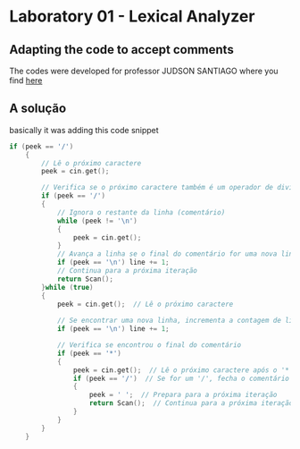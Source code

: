 # Laboratory 01 - Lexical Analyzer

## Adapting the code to accept comments

The codes were developed for professor JUDSON SANTIAGO where you find [here](https://github.com/JudsonSS/Compiladores/tree/master/Labs/Lab06)

## A solução

basically it was adding this code snippet

```c++
if (peek == '/')
    {
        // Lê o próximo caractere
        peek = cin.get();

        // Verifica se o próximo caractere também é um operador de divisão
        if (peek == '/')
        {
            // Ignora o restante da linha (comentário)
            while (peek != '\n')
            {
                peek = cin.get();
            }
            // Avança a linha se o final do comentário for uma nova linha
            if (peek == '\n') line += 1;
            // Continua para a próxima iteração
            return Scan();
        }while (true)
        {
            peek = cin.get();  // Lê o próximo caractere
            
            // Se encontrar uma nova linha, incrementa a contagem de linhas
            if (peek == '\n') line += 1;

            // Verifica se encontrou o final do comentário
            if (peek == '*')
            {
                peek = cin.get();  // Lê o próximo caractere após o '*'
                if (peek == '/')  // Se for um '/', fecha o comentário
                {
                    peek = ' ';  // Prepara para a próxima iteração
                    return Scan();  // Continua para a próxima iteração
                }
            }
		}
	}
```
